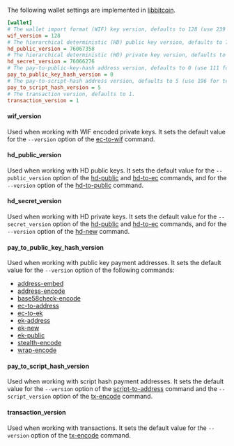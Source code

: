 The following wallet settings are implemented in [libbitcoin](https://github.com/libbitcoin/libbitcoin).
```ini
[wallet]
# The wallet import format (WIF) key version, defaults to 128 (use 239 for testnet).
wif_version = 128
# The hierarchical deterministic (HD) public key version, defaults to 76067358 (use 70617039 for testnet).
hd_public_version = 76067358
# The hierarchical deterministic (HD) private key version, defaults to 76066276 (use 70615956 for testnet).
hd_secret_version = 76066276
# The pay-to-public-key-hash address version, defaults to 0 (use 111 for testnet).
pay_to_public_key_hash_version = 0
# The pay-to-script-hash address version, defaults to 5 (use 196 for testnet).
pay_to_script_hash_version = 5
# The transaction version, defaults to 1.
transaction_version = 1
```

#### wif_version
Used when working with WIF encoded private keys. It sets the default value for the `--version` option of the [ec-to-wif](bx-ec-to-wif) command.

#### hd_public_version
Used when working with HD public keys. It sets the default value for the `--public_version` option of the [hd-public](bx-hd-public) and [hd-to-ec](bx-hd-to-ec) commands, and for the `--version` option of the [hd-to-public](bx-hd-to-public) command.

#### hd_secret_version
Used when working with HD private keys. It sets the default value for the `--secret_version` option of the [hd-public](bx-hd-public) and [hd-to-ec](bx-hd-to-ec) commands, and for the `--version` option of the [hd-new](bx-hd-new) command.

#### pay_to_public_key_hash_version
Used when working with public key payment addresses. It sets the default value for the `--version` option of the following commands:
* [address-embed](bx-address-embed)
* [address-encode](bx-address-encode)
* [base58check-encode](bx-base58check-encode)
* [ec-to-address](bx-ec-to-address)
* [ec-to-ek](bx-ec-to-ek)
* [ek-address](bx-ek-address)
* [ek-new](bx-ek-new)
* [ek-public](bx-ek-public)
* [stealth-encode](bx-stealth-encode)
* [wrap-encode](bx-wrap-encode)

#### pay_to_script_hash_version
Used when working with script hash payment addresses. It sets the default value for the `--version` option of the [script-to-address](bx-script-to-address) command and the `--script_version` option of the [tx-encode](bx-tx-encode) command.

#### transaction_version
Used when working with transactions. It sets the default value for the `--version` option of the [tx-encode](bx-tx-encode) command.